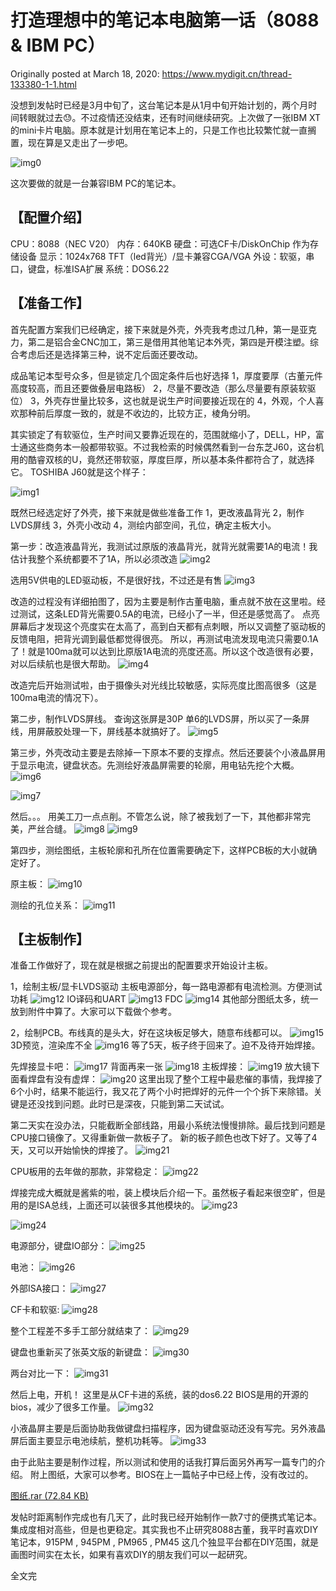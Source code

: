 # 打造理想中的笔记本电脑第一话（8088 & IBM PC）

Originally posted at March 18, 2020:
https://www.mydigit.cn/thread-133380-1-1.html

没想到发帖时已经是3月中旬了，这台笔记本是从1月中旬开始计划的，两个月时间转眼就过去:sweat:。不过疫情还没结束，还有时间继续研究。上次做了一张IBM XT的mini卡片电脑。原本就是计划用在笔记本上的，只是工作也比较繁忙就一直搁置，现在算是又走出了一步吧。

![img0](images/20200318_00.jpg) 

这次要做的就是一台兼容IBM PC的笔记本。

## 【配置介绍】
CPU：8088（NEC V20）
内存：640KB
硬盘：可选CF卡/DiskOnChip 作为存储设备
显示：1024x768 TFT（led背光）/显卡兼容CGA/VGA
外设：软驱，串口，键盘，标准ISA扩展
系统：DOS6.22

## 【准备工作】

首先配置方案我们已经确定，接下来就是外壳，外壳我考虑过几种，第一是亚克力，第二是铝合金CNC加工，第三是借用其他笔记本外壳，第四是开模注塑。综合考虑后还是选择第三种，说不定后面还要改动。

成品笔记本型号众多，但是锁定几个固定条件后也好选择
1，厚度要厚（古董元件高度较高，而且还要做叠层电路板）
2，尽量不要改造（那么尽量要有原装软驱位）
3，外壳存世量比较多，这也就是说生产时间要接近现在的
4，外观，个人喜欢那种前后厚度一致的，就是不收边的，比较方正，棱角分明。

其实锁定了有软驱位，生产时间又要靠近现在的，范围就缩小了，DELL，HP，富士通这些商务本一般都带软驱。不过我检索的时候偶然看到一台东芝J60，这台机用的酷睿双核的U，竟然还带软驱，厚度巨厚，所以基本条件都符合了，就选择它。
TOSHIBA J60就是这个样子：

![img1](images/20200318_01.jpg) 

既然已经选定好了外壳，接下来就是做些准备工作
1，更改液晶背光
2，制作LVDS屏线
3，外壳小改动
4，测绘内部空间，孔位，确定主板大小。

第一步：改造液晶背光，我测试过原版的液晶背光，就背光就需要1A的电流！我估计我整个系统都要不了1A，所以必须改造
![img2](images/20200318_02.jpg) 

选用5V供电的LED驱动板，不是很好找，不过还是有售
![img3](images/20200318_03.jpg) 

改造的过程没有详细拍图了，因为主要是制作古董电脑，重点就不放在这里啦。经过测试，这条LED背光需要0.5A的电流，已经小了一半，但还是感觉高了。
点亮屏幕后才发现这个亮度实在太高了，高到白天都有点刺眼，所以又调整了驱动板的反馈电阻，把背光调到最低都觉得很亮。
所以，再测试电流发现电流只需要0.1A了！就是100ma就可以达到比原版1A电流的亮度还高。所以这个改造很有必要，对以后续航也是很大帮助。
![img4](images/20200318_04.jpg) 

改造完后开始测试啦，由于摄像头对光线比较敏感，实际亮度比图高很多（这是100ma电流的情况下）。

第二步，制作LVDS屏线。
查询这张屏是30P 单6的LVDS屏，所以买了一条屏线，用屏蔽胶处理一下，屏线基本就搞好了。
![img5](images/20200318_05.jpg) 

第三步，外壳改动主要是去除掉一下原本不要的支撑点。然后还要装个小液晶屏用于显示电流，键盘状态。先测绘好液晶屏需要的轮廓，用电钻先挖个大概。
![img6](images/20200318_06.jpg) 

![img7](images/20200318_07.jpg) 

然后。。。 用美工刀一点点削。不管怎么说，除了被我划了一下，其他都非常完美，严丝合缝。
![img8](images/20200318_08.jpg) 
![img9](images/20200318_09.jpg) 

第四步，测绘图纸，主板轮廓和孔所在位置需要确定下，这样PCB板的大小就确定好了。

原主板：
![img10](images/20200318_10.jpg) 

测绘的孔位关系：
![img11](images/20200318_11.jpg) 

## 【主板制作】

准备工作做好了，现在就是根据之前提出的配置要求开始设计主板。

1，绘制主板/显卡LVDS驱动
主板电源部分，每一路电源都有电流检测。方便测试功耗
![img12](images/20200318_12.jpg) 
IO译码和UART
![img13](images/20200318_13.png) 
FDC
![img14](images/20200318_14.png) 
其他部分图纸太多，统一放到附件中算了。大家可以下载做个参考。

2，绘制PCB。布线真的是头大，好在这块板足够大，随意布线都可以。
![img15](images/20200318_15.jpg) 
3D预览，渲染库不全
![img16](images/20200318_16.jpg) 
等了5天，板子终于回来了。迫不及待开始焊接。

先焊接显卡吧：
![img17](images/20200318_17.jpg) 
背面再来一张
![img18](images/20200318_18.jpg) 
主板焊接：
![img19](images/20200318_19.jpg) 
放大镜下面看焊盘有没有虚焊：
![img20](images/20200318_20.jpg) 
这里出现了整个工程中最悲催的事情，我焊接了6个小时，结果不能运行，我又花了两个小时把焊好的元件一个个拆下来除错。关键是还没找到问题。此时已是深夜，只能到第二天试试。

第二天实在没办法，只能截断全部线路，用最小系统法慢慢排除。最后找到问题是CPU接口镜像了。又得重新做一款板子了。
新的板子颜色也改下好了。又等了4天，又可以开始愉快的焊接了。
![img21](images/20200318_21.jpg) 

CPU板用的去年做的那款，非常稳定：
![img22](images/20200318_22.jpg) 

焊接完成大概就是酱紫的啦，装上模块后介绍一下。虽然板子看起来很空旷，但是用的是ISA总线，上面还可以装很多其他模块的。
![img23](images/20200318_23.jpg) 

![img24](images/20200318_24.jpg) 

电源部分，键盘IO部分：
![img25](images/20200318_25.jpg) 

电池：
![img26](images/20200318_26.jpg) 

外部ISA接口：
![img27](images/20200318_27.jpg) 

CF卡和软驱:
![img28](images/20200318_28.jpg) 

整个工程差不多手工部分就结束了：
![img29](images/20200318_29.jpg) 

键盘也重新买了张英文版的新键盘：
![img30](images/20200318_30.jpg) 

两台对比一下：
![img31](images/20200318_31.jpg) 

然后上电，开机！ 这里是从CF卡进的系统，装的dos6.22
BIOS是用的开源的bios，减少了很多工作量。
![img32](images/20200318_32.jpg) 

小液晶屏主要是后面协助我做键盘扫描程序，因为键盘驱动还没有写完。另外液晶屏后面主要显示电池续航，整机功耗等。
![img33](images/20200318_33.jpg) 

由于此贴主要是制作过程，所以测试和使用的话我打算后面另外再写一篇专门的介绍。
附上图纸，大家可以参考。BIOS在上一篇帖子中已经上传，没有改过的。

[图纸.rar (72.84 KB)](attachment\20200318_blueprint.rar)

发帖时距离制作完成也有几天了，此时我已经开始制作一款7寸的便携式笔记本。集成度相对高些，但是也更稳定。其实我也不止研究8088古董，我平时喜欢DIY笔记本，915PM , 945PM , PM965 , PM45 这几个独显平台都在DIY范围，就是画图时间实在太长，如果有喜欢DIY的朋友我们可以一起研究。

全文完